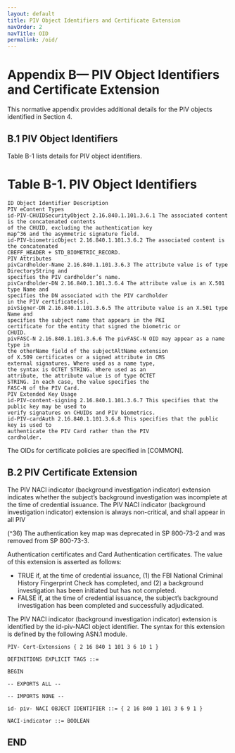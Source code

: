 ```yaml
---
layout: default
title: PIV Object Identifiers and Certificate Extension
navOrder: 2
navTitle: OID
permalink: /oid/
---
```


# Appendix B— PIV Object Identifiers and Certificate Extension

This normative appendix provides additional details for the PIV objects identified in Section 4.

## B.1 PIV Object Identifiers

Table B-1 lists details for PIV object identifiers.

# Table B-1. PIV Object Identifiers

```
ID Object Identifier Description
PIV eContent Types
id-PIV-CHUIDSecurityObject 2.16.840.1.101.3.6.1 The associated content is the concatenated contents
of the CHUID, excluding the authentication key
map^36 and the asymmetric signature field.
id-PIV-biometricObject 2.16.840.1.101.3.6.2 The associated content is the concatenated
CBEFF_HEADER + STD_BIOMETRIC_RECORD.
PIV Attributes
pivCardholder-Name 2.16.840.1.101.3.6.3 The attribute value is of type DirectoryString and
specifies the PIV cardholder’s name.
pivCardholder-DN 2.16.840.1.101.3.6.4 The attribute value is an X.501 type Name and
specifies the DN associated with the PIV cardholder
in the PIV certificate(s).
pivSigner-DN 2.16.840.1.101.3.6.5 The attribute value is an X.501 type Name and
specifies the subject name that appears in the PKI
certificate for the entity that signed the biometric or
CHUID.
pivFASC-N 2.16.840.1.101.3.6.6 The pivFASC-N OID may appear as a name type in
the otherName field of the subjectAltName extension
of X.509 certificates or a signed attribute in CMS
external signatures. Where used as a name type,
the syntax is OCTET STRING. Where used as an
attribute, the attribute value is of type OCTET
STRING. In each case, the value specifies the
FASC-N of the PIV Card.
PIV Extended Key Usage
id-PIV-content-signing 2.16.840.1.101.3.6.7 This specifies that the public key may be used to
verify signatures on CHUIDs and PIV biometrics.
id-PIV-cardAuth 2.16.840.1.101.3.6.8 This specifies that the public key is used to
authenticate the PIV Card rather than the PIV
cardholder.
```
The OIDs for certificate policies are specified in [COMMON].

## B.2 PIV Certificate Extension

The PIV NACI indicator (background investigation indicator) extension indicates whether the subject’s
background investigation was incomplete at the time of credential issuance. The PIV NACI indicator
(background investigation indicator) extension is always non-critical, and shall appear in all PIV

(^36) The authentication key map was deprecated in SP 800-73-2 and was removed from SP 800-73-3.


Authentication certificates and Card Authentication certificates. The value of this extension is asserted as
follows:

- TRUE if, at the time of credential issuance, (1) the FBI National Criminal History Fingerprint Check
    has completed, and (2) a background investigation has been initiated but has not completed.
- FALSE if, at the time of credential issuance, the subject’s background investigation has been
    completed and successfully adjudicated.

The PIV NACI indicator (background investigation indicator) extension is identified by the id-piv-NACI
object identifier. The syntax for this extension is defined by the following ASN.1 module.

```
PIV- Cert-Extensions { 2 16 840 1 101 3 6 10 1 }
```
```
DEFINITIONS EXPLICIT TAGS ::=
```
```
BEGIN
```
```
-- EXPORTS ALL --
```
```
-- IMPORTS NONE --
```
```
id- piv- NACI OBJECT IDENTIFIER ::= { 2 16 840 1 101 3 6 9 1 }
```
```
NACI-indicator ::= BOOLEAN
```
## END


